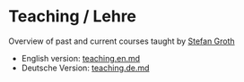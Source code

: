 # Teaching / Lehre
Overview of past and current courses taught by [Stefan Groth](https://www.stefangroth.com)

* English version: [teaching.en.md](teaching.en.md)
* Deutsche Version: [teaching.de.md](teaching.de.md)